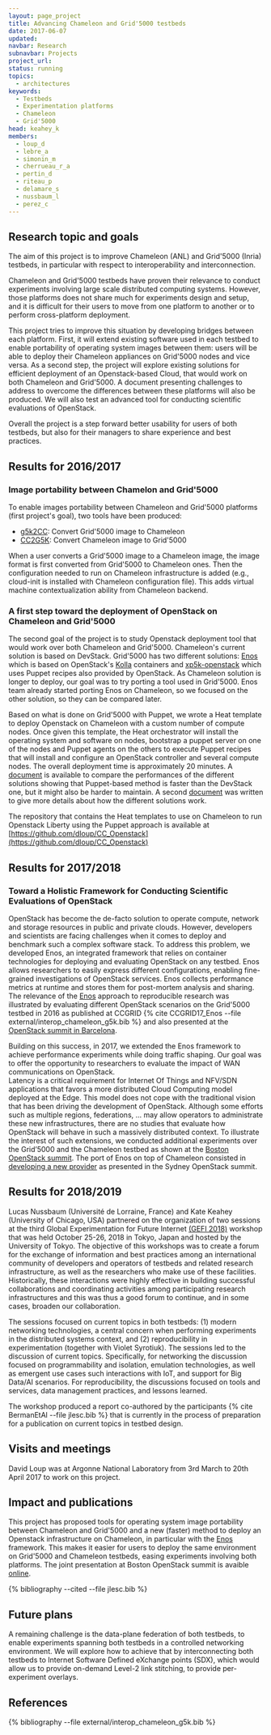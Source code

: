 ```yaml
---
layout: page_project
title: Advancing Chameleon and Grid'5000 testbeds
date: 2017-06-07
updated: 
navbar: Research
subnavbar: Projects
project_url:
status: running
topics:
  - architectures
keywords:
  - Testbeds
  - Experimentation platforms
  - Chameleon
  - Grid'5000
head: keahey_k
members:
  - loup_d
  - lebre_a
  - simonin_m
  - cherrueau_r_a
  - pertin_d
  - riteau_p
  - delamare_s
  - nussbaum_l
  - perez_c
---
```


## Research topic and goals
The aim of this project is to improve Chameleon (ANL) and
Grid'5000 (Inria) testbeds, in particular with respect to interoperability and interconnection.

Chameleon and Grid'5000 testbeds have proven their relevance to conduct
experiments involving large scale distributed computing systems. However, those
platforms does not share much for experiments design and setup, and it
is difficult for their users to move from one platform to another or to
perform cross-platform deployment.

This project tries to improve this situation by developing bridges between
each platform. First, it will extend existing software used in each testbed to
enable portability of operating system images between them: users
will be able to deploy their Chameleon appliances on Grid'5000 nodes and
vice versa. As a second step, the project will explore existing solutions for
efficient deployment of an Openstack-based Cloud, that would work on both
Chameleon and Grid'5000. A document presenting challenges to address to
overcome the differences between these platforms will also be produced.
We will also test an advanced tool for conducting scientific evaluations of OpenStack.

Overall the project is a step forward better usability for users of both
testbeds, but also for their managers to share experience and best practices.

## Results for 2016/2017

### Image portability between Chamelon and Grid'5000

To enable images portability between Chameleon and Grid'5000 platforms (first project's goal), two tools have been produced:

* [g5k2CC](https://github.com/dloup/g5k2CC): Convert Grid'5000 image to Chameleon
* [CC2G5K](https://github.com/dloup/CC2G5K): Convert Chameleon image to Grid'5000

When a user converts a Grid'5000 image to a Chameleon image, the image format is first converted from Grid'5000 to Chameleon ones. Then the configuration needed to run on Chameleon infrastructure is added (e.g., cloud-init is installed with Chameleon configuration file). This adds virtual machine contextualization ability from Chameleon backend.

### A first step toward the deployment of OpenStack on Chameleon and Grid'5000

The second goal of the project is to study Openstack deployment tool that would work over both Chameleon and Grid'5000.
Chameleon's current solution is based on DevStack. Grid'5000 has two different solutions: [Enos](https://enos.readthedocs.io/en/latest/) which is based on OpenStack's [Kolla](https://wiki.openstack.org/wiki/Kolla) containers and [xp5k-openstack](https://github.com/grid5000/xp5k-openstack) which uses Puppet recipes also provided by OpenStack. As Chameleon solution is longer to deploy, our goal was to try porting a tool used in Grid'5000. Enos team already started porting Enos on Chameleon, so we focused on the other solution, so they can be compared later.

Based on what is done on Grid'5000 with Puppet, we wrote a Heat template to deploy Openstack on Chameleon with a custom number of compute nodes. Once given this template, the Heat orchestrator will install the operating system and software on nodes, bootstrap a puppet server on one of the nodes and Puppet agents on the others to execute Puppet recipes that will install and configure an OpenStack controller and several compute nodes. The overall deployment time is approximately 20 minutes. A [document](https://docs.google.com/spreadsheets/d/1emHefWvhkO7BJwQkvXLgaIKJ64NxCLnbtajoOqrpXBk/edit?usp=sharing) is available to compare the performances of the different solutions showing that Puppet-based method is faster than the DevStack one, but it might also be harder to maintain. A second [document](https://docs.google.com/document/d/1PwgjST8I7xgeer75_0Xk7AQwlmpNGKvoBhEYYn4IhFI/edit?usp=sharing) was written to give more details about how the different solutions work.

The repository that contains the Heat templates to use on Chameleon to run Openstack Liberty using the Puppet approach is available at [https://github.com/dloup/CC_Openstack](https://github.com/dloup/CC_Openstack)

## Results for 2017/2018

### Toward a Holistic Framework for Conducting Scientific Evaluations of OpenStack

OpenStack has become the de-facto solution to operate compute, network and storage resources in public and private clouds. However, developers and scientists are facing challenges when it comes to deploy and benchmark such a complex software stack. 
To address this problem, we developed Enos, an integrated framework that relies on container technologies for deploying and evaluating OpenStack on any testbed. Enos allows researchers to easily express different configurations, enabling fine-grained investigations of OpenStack services. Enos collects performance metrics at runtime and stores them for post-mortem analysis and sharing. 
The relevance of the [Enos](http://enos.readthedocs.io/en/stable/) approach to reproducible research was illustrated by evaluating different OpenStack scenarios on the Grid'5000 testbed in 2016 as published at CCGRID {% cite CCGRID17_Enos --file external/interop_chameleon_g5k.bib %} and also presented at the [OpenStack summit in Barcelona](https://www.openstack.org/summit/barcelona-2016/summit-schedule/events/15977/chasing-1000-nodes-scale).

Building on this success, in 2017, we extended the Enos framework to achieve performance experiments while doing traffic shaping. 
Our goal was to offer the opportunity to researchers to evaluate the impact of WAN communications on OpenStack.  
Latency is  a critical requirement for Internet Of Things and NFV/SDN applications that favors a more distributed Cloud Computing model deployed at the Edge. 
This model does not cope with the traditional vision that has been driving the development of OpenStack. Although some efforts such as multiple regions, federations, ... may allow operators to administrate these new infrastructures, there are no studies that evaluate how OpenStack will behave in such a massively distributed context.
To illustrate the interest of such extensions, we conducted additional experiments over the Grid’5000 and the Chameleon testbed as shown at the [Boston OpenStack summit](https://www.openstack.org/summit/boston-2017/summit-schedule/events/17952/toward-fog-edge-and-nfv-deployments-evaluating-openstack-wanwide). The port of Enos on top of Chameleon consisted in [developing a new provider](http://enos.readthedocs.io/en/stable/provider/index.html) as presented in the Sydney OpenStack summit.

## Results for 2018/2019

Lucas Nussbaum (Université de Lorraine, France) and Kate Keahey (University of Chicago, USA) partnered on the organization of two sessions at the third Global Experimentation for Future Internet [(GEFI 2018)](http://indico.rnp.br/conferenceDisplay.py?confId=260) workshop that was held October 25-26, 2018 in Tokyo, Japan and hosted by the University of Tokyo. The objective of this workshops was to create a forum for the exchange of information and best practices among an international community of developers and operators of testbeds and related research infrastructure, as well as the researchers who make use of these facilities. Historically, these interactions were highly effective in building successful collaborations and coordinating activities among participating research infrastructures and this was thus a good forum to continue, and in some cases, broaden our collaboration. 

The sessions focused on current topics in both testbeds: (1) modern networking technologies, a central concern when performing experiments in the distributed systems context, and (2) reproducibility in experimentation (together with Violet Syrotiuk).  The sessions led to the discussion of current topics. Specifically, for networking the discussion focused on programmability and isolation, emulation technologies, as well as emergent use cases such interactions with IoT, and support for Big Data/AI scenarios. For reproducibility, the discussions focused on tools and services, data management practices, and lessons learned. 

The workshop produced a report co-authored by the participants {% cite BermanEtAl --file jlesc.bib %} that is currently in the process of preparation for a publication on current topics in testbed design. 

## Visits and meetings
David Loup was at Argonne National Laboratory from 3rd March to 20th April 2017 to work on this project.

## Impact and publications
This project has proposed tools for operating system image portability between Chameleon and Grid'5000 and a new (faster) method to deploy an Openstack infrastructure on Chameleon, in particular with the [Enos](https://github.com/BeyondTheClouds/enos) framework.
This makes it easier for users to deploy the same environment on Grid'5000 and Chameleon testbeds, easing experiments involving both platforms.
The joint presentation at Boston OpenStack summit is avaible [online](https://www.openstack.org/summit/boston-2017/summit-schedule/events/17952/toward-fog-edge-and-nfv-deployments-evaluating-openstack-wanwide).

{% bibliography --cited --file jlesc.bib %}

## Future plans

A remaining challenge is the data-plane federation of both testbeds, to enable experiments spanning both testbeds in a
controlled networking environment. We will explore how to achieve that by interconnecting both testbeds to Internet Software Defined eXchange
points (SDX), which would allow us to provide on-demand Level-2 link stitching, to provide per-experiment overlays.

## References
{% bibliography --file external/interop_chameleon_g5k.bib %}
